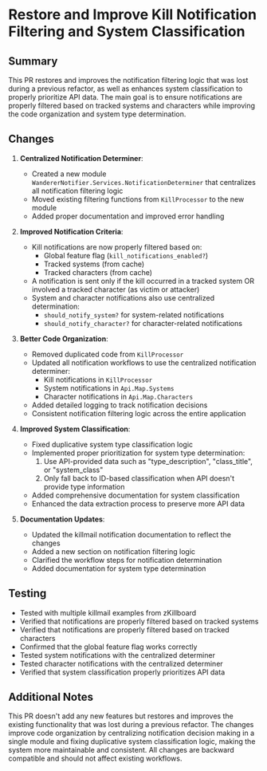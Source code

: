 # Restore and Improve Kill Notification Filtering and System Classification

## Summary

This PR restores and improves the notification filtering logic that was lost during a previous refactor, as well as enhances system classification to properly prioritize API data. The main goal is to ensure notifications are properly filtered based on tracked systems and characters while improving the code organization and system type determination.

## Changes

1. **Centralized Notification Determiner**:

   - Created a new module `WandererNotifier.Services.NotificationDeterminer` that centralizes all notification filtering logic
   - Moved existing filtering functions from `KillProcessor` to the new module
   - Added proper documentation and improved error handling

2. **Improved Notification Criteria**:

   - Kill notifications are now properly filtered based on:
     - Global feature flag (`kill_notifications_enabled?`)
     - Tracked systems (from cache)
     - Tracked characters (from cache)
   - A notification is sent only if the kill occurred in a tracked system OR involved a tracked character (as victim or attacker)
   - System and character notifications also use centralized determination:
     - `should_notify_system?` for system-related notifications
     - `should_notify_character?` for character-related notifications

3. **Better Code Organization**:

   - Removed duplicated code from `KillProcessor`
   - Updated all notification workflows to use the centralized notification determiner:
     - Kill notifications in `KillProcessor`
     - System notifications in `Api.Map.Systems`
     - Character notifications in `Api.Map.Characters`
   - Added detailed logging to track notification decisions
   - Consistent notification filtering logic across the entire application

4. **Improved System Classification**:

   - Fixed duplicative system type classification logic
   - Implemented proper prioritization for system type determination:
     1. Use API-provided data such as "type_description", "class_title", or "system_class"
     2. Only fall back to ID-based classification when API doesn't provide type information
   - Added comprehensive documentation for system classification
   - Enhanced the data extraction process to preserve more API data

5. **Documentation Updates**:
   - Updated the killmail notification documentation to reflect the changes
   - Added a new section on notification filtering logic
   - Clarified the workflow steps for notification determination
   - Added documentation for system type determination

## Testing

- Tested with multiple killmail examples from zKillboard
- Verified that notifications are properly filtered based on tracked systems
- Verified that notifications are properly filtered based on tracked characters
- Confirmed that the global feature flag works correctly
- Tested system notifications with the centralized determiner
- Tested character notifications with the centralized determiner
- Verified that system classification properly prioritizes API data

## Additional Notes

This PR doesn't add any new features but restores and improves the existing functionality that was lost during a previous refactor. The changes improve code organization by centralizing notification decision making in a single module and fixing duplicative system classification logic, making the system more maintainable and consistent. All changes are backward compatible and should not affect existing workflows.
